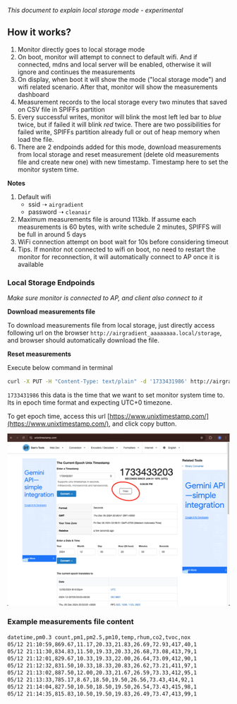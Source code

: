 *This document to explain local storage mode - experimental*

## How it works?

1. Monitor directly goes to local storage mode
2. On boot, monitor will attempt to connect to default wifi. And if connected, mdns and local server will be enabled, otherwise it will ignore and continues the measurements
3. On display, when boot it will show the mode ("local storage mode") and wifi related scenario. After that, monitor will show the measurements dashboard 
4. Measurement records to the local storage every two minutes that saved on CSV file in SPIFFs partition
5. Every successful writes, monitor will blink the most left led bar to *blue* twice, but if failed it will blink *red* twice. There are two possibilities for failed write, SPIFFs partition already full or out of heap memory when load the file.
6. There are 2 endpoinds added for this mode, download measurements from local storage and reset measurement (delete old measurements file and create new one) with new timestamp. Timestamp here to set the monitor system time.

**Notes**

1. Default wifi
    - ssid ➝ `airgradient`
    - password ➝ `cleanair`
2. Maximum measurements file is around 113kb. If assume each measurements is 60 bytes, with write schedule 2 minutes, SPIFFS will be full in around 5 days
3. WiFi connection attempt on boot wait for 10s before considering timeout
4. Tips. If monitor not connected to wifi on boot, no need to restart the monitor for reconnection, it will automatically connect to AP once it is available

### Local Storage Endpoinds

*Make sure monitor is connected to AP, and client also connect to it*

**Download measurements file**

To download measurements file from local storage, just directly access following url on the browser `http://airgradient_aaaaaaaa.local/storage`, and browser should automatically download the file.  

**Reset measurements**

Execute below command in terminal

```sh
curl -X PUT -H "Content-Type: text/plain" -d '1733431986' http://airgradient_aaaaaaa.local/storage/reset
```

`1733431986` this data is the time that we want to set monitor system time to. Its in epoch time format and expecting UTC+0 timezone.

To get epoch time, access this url [https://www.unixtimestamp.com/](https://www.unixtimestamp.com/), and click copy button.

![unixtimestamp website](epoch.png)

### Example measurements file content

```csv
datetime,pm0.3 count,pm1,pm2.5,pm10,temp,rhum,co2,tvoc,nox
05/12 21:10:59,869.67,11.17,20.33,21.83,26.69,72.93,417,40,1
05/12 21:11:30,834.83,11.50,19.33,20.33,26.68,73.08,413,79,1
05/12 21:12:01,829.67,10.33,19.33,22.00,26.64,73.09,412,90,1
05/12 21:12:32,831.50,10.33,18.33,20.83,26.62,73.21,411,97,1
05/12 21:13:02,887.50,12.00,20.33,21.67,26.59,73.33,412,95,1
05/12 21:13:33,785.17,8.67,18.50,19.50,26.56,73.43,414,92,1
05/12 21:14:04,827.50,10.50,18.50,19.50,26.54,73.43,415,98,1
05/12 21:14:35,815.83,10.50,19.50,19.83,26.49,73.47,413,99,1
```

